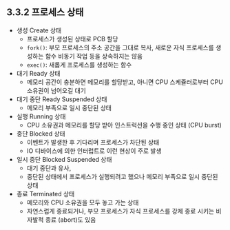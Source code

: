 ## 3.3.2 프로세스 상태

- 생성 Create 상태
    - 프로세스가 생성된 상태로 PCB 할당
    - `fork()`: 부모 프로세스의 주소 공간을 그대로 복사, 새로운 자식 프로세스를 생성하는 함수 비동기 작업 등을 상속하지는 않음
    - `exec()`: 새롭게 프로세스를 생성하는 함수
- 대기 Ready 상태
    - 메모리 공간이 충분하면 메모리를 할당받고, 아니면 CPU 스케쥴러로부터 CPU 소유권이 넘어오길 대기
- 대기 중단 Ready Suspended 상태
    - 메모리 부족으로 일시 중단된 상태
- 실행 Running 상태
    - CPU 소유권과 메모리를 할당 받아 인스트럭션을 수행 중인 상태 (CPU burst)
- 중단 Blocked 상태
    - 이벤트가 발생한 후 기다리며 프로세스가 차단된 상태
    - IO  디바이스에 의한 인터럽트로 이런 현상이 주로 발생
- 일시 중단 Blocked Suspended 상태
    - 대기 중단과 유사,
    - 중단된 상태에서 프로세스가 실행되려고 했으나 메모리 부족으로 일시 중단된 상태
- 종료 Terminated 상태
    - 메모리와 CPU 소유권을 모두 놓고 가는 상태
    - 자연스럽게 종료되거나, 부모 프로세스가 자식 프로세스를 강제 종료 시키는 비자발적 종료 (abort)도 있음